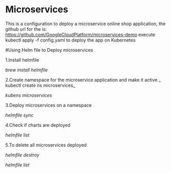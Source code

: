 # Microservices 
This is a configuration to deploy a microservice online shop application, the github url for the is:
https://github.com/GoogleCloudPlatform/microservices-demo
execute kubectl apply -f config.yaml  to deploy the app on Kubernetes

#Using Helm file to Deploy microservices

1.Install helmfile

_brew install helmfile_

2.Create namespace for the microservice application and make it active
_
kubectl create ns microservices_

_kubens microservices_

3.Deploy microservices on a namespace

_helmfile sync_

4.Check if charts  are deployed

_helmfile list_


5.To delete all microservices deployed

_helmfile destroy_

_helmfile list_

